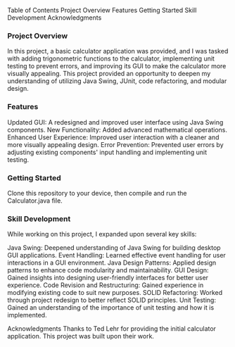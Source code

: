 Table of Contents
Project Overview
Features
Getting Started
Skill Development
Acknowledgments

### Project Overview ###
In this project, a basic calculator application was provided, and I was tasked with adding trigonometric functions to the calculator, implementing unit testing to prevent errors, and improving its GUI to make the calculator more visually appealing. This project provided an opportunity to deepen my understanding of utilizing Java Swing, JUnit, code refactoring, and modular design.

### Features ###
Updated GUI: A redesigned and improved user interface using Java Swing components.
New Functionality: Added advanced mathematical operations.
Enhanced User Experience: Improved user interaction with a cleaner and more visually appealing design.
Error Prevention: Prevented user errors by adjusting existing components' input handling and implementing unit testing.

### Getting Started ###
Clone this repository to your device, then compile and run the Calculator.java file.

### Skill Development ###
While working on this project, I expanded upon several key skills:

Java Swing: Deepened understanding of Java Swing for building desktop GUI applications.
Event Handling: Learned effective event handling for user interactions in a GUI environment.
Java Design Patterns: Applied design patterns to enhance code modularity and maintainability.
GUI Design: Gained insights into designing user-friendly interfaces for better user experience.
Code Revision and Restructuring: Gained experience in modifying existing code to suit new purposes.
SOLID Refactoring: Worked through project redesign to better reflect SOLID principles.
Unit Testing: Gained an understanding of the importance of unit testing and how it is implemented.

Acknowledgments
Thanks to Ted Lehr for providing the initial calculator application. This project was built upon their work.
